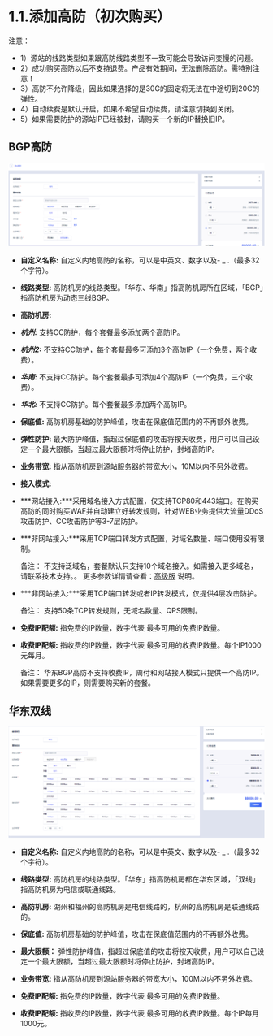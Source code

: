 

# 1.1.添加高防（初次购买）

注意：

- 1）源站的线路类型如果跟高防线路类型不一致可能会导致访问变慢的问题。
- 2）成功购买高防以后不支持退费。产品有效期间，无法删除高防。需特别注意！
- 3）高防不允许降级，因此如果选择的是30G的固定将无法在中途切到20G的弹性。
- 4）自动续费是默认开启，如果不希望自动续费，请注意切换到关闭。
- 5）如果需要防护的源站IP已经被封，请购买一个新的IP替换旧IP。

## BGP高防

![](/images/uads/opintro/addBGP-v2.0-320.png)

- **自定义名称:** 自定义内地高防的名称，可以是中英文、数字以及- \_ .（最多32个字符）。
- **线路类型:** 高防机房的线路类型。「华东、华南」指高防机房所在区域，「BGP」指高防机房为动态三线BGP。
- **高防机房:**
- ***杭州:*** 支持CC防护，每个套餐最多添加两个高防IP。

- ***杭州2:*** 不支持CC防护，每个套餐最多可添加3个高防IP（一个免费，两个收费）。

- ***华南:*** 不支持CC防护。每个套餐最多可添加4个高防IP（一个免费，三个收费）。

- ***华北:*** 不支持CC防护。每个套餐最多添加两个高防IP。

- **保底值:** 高防机房基础的防护峰值，攻击在保底值范围内的不再额外收费。

- **弹性防护:** 最大防护峰值，指超过保底值的攻击将按天收费，用户可以自己设定一个最大限额，当超过最大限额时将停止防护，封堵高防IP。

- **业务带宽:** 指从高防机房到源站服务器的带宽大小，10M以内不另外收费。

- **接入模式:** 
- ***网站接入:***采用域名接入方式配置，仅支持TCP80和443端口。在购买高防的同时购买WAF并自动建立好转发规则，针对WEB业务提供大流量DDoS攻击防护、CC攻击防护等3-7层防护。
- ***非网站接入:***采用TCP端口转发方式配置，对域名数量、端口使用没有限制。



    备注：
    不支持泛域名，套餐默认只支持10个域名接入。如需接入更多域名，请联系技术支持。。
    更多参数详情请查看：[高级版](https://docs.ucloud.cn/uewaf/1_product/11_choose) 说明。


- ***非网站接入:***采用TCP端口转发或者IP转发模式，仅提供4层攻击防护。

  
    备注：
    支持50条TCP转发规则，无域名数量、QPS限制。


- **免费IP配额:** 指免费的IP数量，数字代表 最多可用的免费IP数量。

- **收费IP配额:** 指收费的IP数量，数字代表 最多可用的收费IP数量。每个IP1000元每月。

  
    备注：
    华东BGP高防不支持收费IP，周付和网站接入模式只提供一个高防IP。如果需要更多的IP，则需要购买新的套餐。


## 华东双线

![](/images/uads/opintro/game/华东双线V4.png)
- **自定义名称:** 自定义内地高防的名称，可以是中英文、数字以及- \_ .（最多32个字符）。

- **线路类型:** 高防机房的线路类型。「华东」指高防机房都在华东区域，「双线」指高防机房为电信或联通线路。

- **高防机房:** 湖州和福州的高防机房是电信线路的，杭州的高防机房是联通线路的。

- **保底值:** 高防机房基础的防护峰值，攻击在保底值范围内的不再额外收费。

- **最大限额：** 弹性防护峰值，指超过保底值的攻击将按天收费，用户可以自己设定一个最大限额，当超过最大限额时将停止防护，封堵高防IP。

- **业务带宽:** 指从高防机房到源站服务器的带宽大小，100M以内不另外收费。

- **免费IP配额:** 指免费的IP数量，数字代表 最多可用的免费IP数量。

- **收费IP配额:** 指收费的IP数量，数字代表 最多可用的收费IP数量。每个IP每月1000元。
